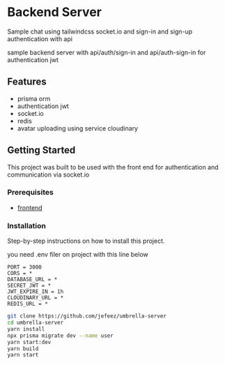 # Backend Server

Sample chat using tailwindcss socket.io and sign-in and sign-up authentication with api

sample backend server with api/auth/sign-in and api/auth-sign-in for authentication jwt

## Features

- prisma orm
- authentication jwt
- socket.io
- redis
- avatar uploading using service cloudinary


## Getting Started


This project was built to be used with the front end for authentication and communication via socket.io

### Prerequisites

- [frontend](https://github.com/jefeez/umbrella)


### Installation

Step-by-step instructions on how to install this project.

you need .env filer on project with this line below

```
PORT = 3000
CORS = *
DATABASE_URL = *
SECRET_JWT = *
JWT_EXPIRE_IN = 1h
CLOUDINARY_URL = *
REDIS_URL = *
```

```bash
git clone https://github.com/jefeez/umbrella-server
cd umbrella-server
yarn install
npx prisma migrate dev --name user
yarn start:dev 
yarn build
yarn start
```
